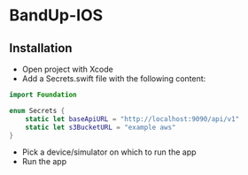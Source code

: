 # BandUp-IOS
## Installation
- Open project with Xcode
- Add a Secrets.swift file with the following content:
```swift
import Foundation

enum Secrets {
    static let baseApiURL = "http://localhost:9090/api/v1"
    static let s3BucketURL = "example aws"
}
```
- Pick a device/simulator on which to run the app
- Run the app
